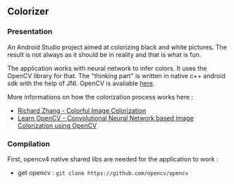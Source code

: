 ## Colorizer

### Presentation

An Android Studio project aimed at colorizing black and white pictures.
The result is not always as it should be in reality and that is what is fun.

The application works with neural network to infer colors. It uses the OpenCV library for that. The "thinking part" is written in native c++ android sdk with the help of JNI.
OpenCV is available [here](https://github.com/opencv/opencv).

More informations on how the colorization process works here :
* [Richard Zhang - Colorful Image Colorization](http://videolectures.net/eccv2016_zhang_image_colorization/)
* [Learn OpenCV - Convolutional Neural Network based Image Colorization using OpenCV](https://www.learnopencv.com/convolutional-neural-network-based-image-colorization-using-opencv/)

### Compilation

First, opencv4 native shared libs are needed for the application to work :
*  get opencv : `git clone https://github.com/opencv/opencv`